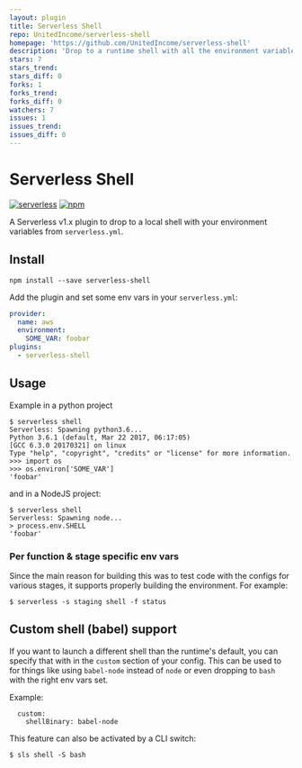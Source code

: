 ```yaml
---
layout: plugin
title: Serverless Shell
repo: UnitedIncome/serverless-shell
homepage: 'https://github.com/UnitedIncome/serverless-shell'
description: 'Drop to a runtime shell with all the environment variables set that you'd have in lambda.'
stars: 7
stars_trend: 
stars_diff: 0
forks: 1
forks_trend: 
forks_diff: 0
watchers: 7
issues: 1
issues_trend: 
issues_diff: 0
---
```



# Serverless Shell

[![serverless](http://public.serverless.com/badges/v3.svg)](http://www.serverless.com)
[![npm](https://nodei.co/npm/serverless-shell.png?mini=true)](https://www.npmjs.com/package/serverless-shell)

A Serverless v1.x plugin to drop to a local shell with your environment
variables from `serverless.yml`.


## Install

```
npm install --save serverless-shell
```

Add the plugin and set some env vars in your `serverless.yml`:

```yaml
provider:
  name: aws
  environment:
    SOME_VAR: foobar
plugins:
  - serverless-shell
```

## Usage
Example in a python project
```
$ serverless shell
Serverless: Spawning python3.6...
Python 3.6.1 (default, Mar 22 2017, 06:17:05) 
[GCC 6.3.0 20170321] on linux
Type "help", "copyright", "credits" or "license" for more information.
>>> import os
>>> os.environ['SOME_VAR']
'foobar'
```
and in a NodeJS project:
```
$ serverless shell
Serverless: Spawning node...
> process.env.SHELL
'foobar'
```

### Per function & stage specific env vars
Since the main reason for building this was to test code with the configs for
various stages, it supports properly building the environment. For example:
```
$ serverless -s staging shell -f status
```

## Custom shell (babel) support
If you want to launch a different shell than the runtime's default, you can
specify that with in the `custom` section of your config. This can be used
to for things like using `babel-node` instead of `node` or even dropping to
`bash` with the right env vars set.

Example:
```
  custom:
    shellBinary: babel-node
```

This feature can also be activated by a CLI switch:
```
$ sls shell -S bash
```
